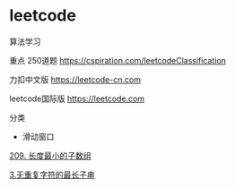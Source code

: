 # leetcode

算法学习

重点 250道题  https://cspiration.com/leetcodeClassification

力扣中文版 https://leetcode-cn.com

leetcode国际版 https://leetcode.com

分类

* 滑动窗口

[209. 长度最小的子数组](https://github.com/wandou911/leetcode/blob/main/leetcode%20250%E9%A2%98/209%20Minimu%20Size%20Subarray%20Sum.md)

[3.无重复字符的最长子串](https://github.com/wandou911/leetcode/blob/main/leetcode%20250%E9%A2%98/3%20Longest%20Substring%20Without%20Repeating%20Characters.md)
